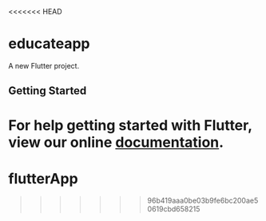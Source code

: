 <<<<<<< HEAD
# educateapp

A new Flutter project.

## Getting Started

For help getting started with Flutter, view our online
[documentation](https://flutter.io/).
=======
# flutterApp
>>>>>>> 96b419aaa0be03b9fe6bc200ae50619cbd658215
